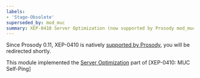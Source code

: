 ```yaml
---
labels:
- 'Stage-Obsolete'
superseded_by: mod_muc
summary: XEP-0410 Server Optimization (now supported by Prosody mod_muc)
---
```


Since Prosody 0.11, XEP-0410 is natively [supported by Prosody](https://prosody.im/doc/modules/mod_muc), you will be redirected shortly.

This module implemented the [Server
Optimization](https://xmpp.org/extensions/xep-0410.html#serveroptimization)
part of [XEP-0410: MUC Self-Ping]
